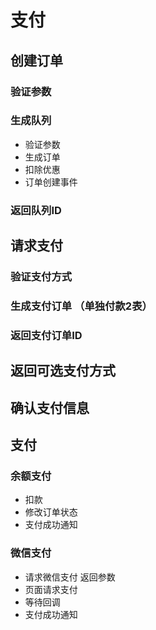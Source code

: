 # 支付

## 创建订单

### 验证参数

### 生成队列

- 验证参数
- 生成订单
- 扣除优惠
- 订单创建事件

### 返回队列ID

## 请求支付

### 验证支付方式

### 生成支付订单 （单独付款2表）

### 返回支付订单ID

## 返回可选支付方式

## 确认支付信息

## 支付

### 余额支付

- 扣款
- 修改订单状态
- 支付成功通知

### 微信支付

- 请求微信支付 返回参数
- 页面请求支付
- 等待回调
- 支付成功通知


